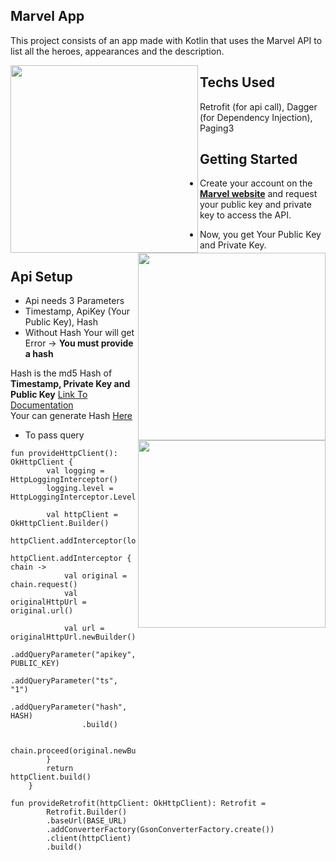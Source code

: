 ## Marvel App
This project consists of an app made with Kotlin that uses the Marvel API to list all the heroes, appearances and the description.

<img src="https://user-images.githubusercontent.com/65807152/120926816-0867a300-c6fc-11eb-82ad-a7b55b024c7a.jpg" width=300 align=left>
<img src="https://user-images.githubusercontent.com/65807152/120926825-0ef61a80-c6fc-11eb-917e-6c107cba4305.jpg" width=300 align=right>
<img src="https://user-images.githubusercontent.com/65807152/120926822-0c93c080-c6fc-11eb-8fd8-a575e127883a.jpg" width=300 align=right>  

## Techs Used
Retrofit (for api call), Dagger (for Dependency Injection), Paging3

## Getting Started
- Create your account on the [**Marvel website**](https://developer.marvel.com/) and request your public key and private key to access the API.

- Now, you get Your Public Key and Private Key.

## Api Setup
- Api needs 3 Parameters 
- Timestamp, ApiKey (Your Public Key), Hash
- Without Hash Your will get Error -> **You must provide a hash**

Hash is the md5 Hash of **Timestamp, Private Key and Public Key** [Link To Documentation](https://developer.marvel.com/documentation/authorization)  
Your can generate Hash [Here](https://www.md5hashgenerator.com/)

- To pass query
```
fun provideHttpClient(): OkHttpClient {
        val logging = HttpLoggingInterceptor()
        logging.level = HttpLoggingInterceptor.Level.BODY

        val httpClient = OkHttpClient.Builder()
        httpClient.addInterceptor(logging)
        httpClient.addInterceptor { chain ->
            val original = chain.request()
            val originalHttpUrl = original.url()

            val url = originalHttpUrl.newBuilder()
                .addQueryParameter("apikey", PUBLIC_KEY)
                .addQueryParameter("ts", "1")
                .addQueryParameter("hash", HASH)
                .build()

            chain.proceed(original.newBuilder().url(url).build())
        }
        return httpClient.build()
    }
```
```
fun provideRetrofit(httpClient: OkHttpClient): Retrofit =
        Retrofit.Builder()
        .baseUrl(BASE_URL)
        .addConverterFactory(GsonConverterFactory.create())
        .client(httpClient)
        .build()
```
